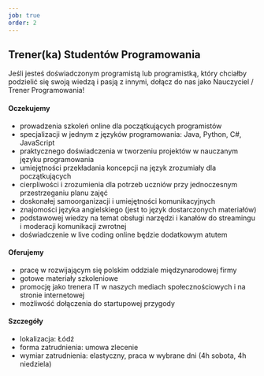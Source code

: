 ```yaml
---
job: true
order: 2
---
```


## Trener(ka) Studentów Programowania

Jeśli jesteś doświadczonym programistą lub programistką, który chciałby podzielić się swoją wiedzą i pasją z innymi, dołącz do nas jako Nauczyciel / Trener Programowania!

#### Oczekujemy


- prowadzenia szkoleń online dla początkujących programistów
- specjalizacji w jednym z języków programowania: Java, Python, C#, JavaScript
- praktycznego doświadczenia w tworzeniu projektów w nauczanym języku programowania
- umiejętności przekładania koncepcji na język zrozumiały dla początkujących
- cierpliwości i zrozumienia dla potrzeb uczniów przy jednoczesnym przestrzeganiu planu zajęć
- doskonałej samoorganizacji i umiejętności komunikacyjnych
- znajomości języka angielskiego (jest to język dostarczonych materiałów)
- podstawowej wiedzy na temat obsługi narzędzi i kanałów do streamingu i moderacji komunikacji zwrotnej
- doświadczenie w live coding online będzie dodatkowym atutem


#### Oferujemy
- pracę w rozwijającym się polskim oddziale międzynarodowej firmy
- gotowe materiały szkoleniowe
- promocję jako trenera IT w naszych mediach społecznościowych i na stronie internetowej
- możliwość dołączenia do startupowej przygody

#### Szczegóły

- lokalizacja: Łódź
- forma zatrudnienia: umowa zlecenie
- wymiar zatrudnienia: elastyczny, praca w wybrane dni (4h sobota, 4h niedziela)
